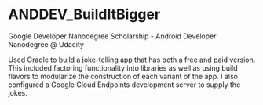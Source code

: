 # ANDDEV_BuildItBigger
Google Developer Nanodegree Scholarship - Android Developer Nanodegree @ Udacity

Used Gradle to build a joke-telling app that has both a free and paid version. This included factoring functionality into libraries as well as using build flavors to modularize the construction of each variant of the app. I also configured a Google Cloud Endpoints development server to supply the jokes.

